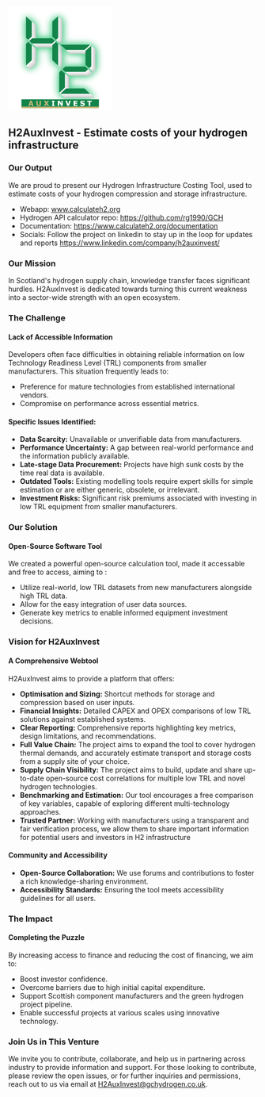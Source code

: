 <img src="src/assets/ProjectLogo2.png"  height="210" width="210">

## H2AuxInvest - Estimate costs of your hydrogen infrastructure

### Our Output
We are proud to present our Hydrogen Infrastructure Costing Tool, used to estimate costs of your hydrogen compression and storage infrastructure.
- Webapp: www.calculateh2.org
- Hydrogen API calculator repo: https://github.com/rg1990/GCH
- Documentation: https://www.calculateh2.org/documentation
- Socials: Follow the project on linkedin to stay up in the loop for updates and reports https://www.linkedin.com/company/h2auxinvest/

### Our Mission
In Scotland's hydrogen supply chain, knowledge transfer faces significant hurdles. H2AuxInvest is dedicated towards turning this current weakness into a sector-wide strength with an open ecosystem.


### The Challenge

#### Lack of Accessible Information
Developers often face difficulties in obtaining reliable information on low Technology Readiness Level (TRL) components from smaller manufacturers. This situation frequently leads to:
- Preference for mature technologies from established international vendors.
- Compromise on performance across essential metrics.

#### Specific Issues Identified:
- **Data Scarcity:** Unavailable or unverifiable data from manufacturers.
- **Performance Uncertainty:** A gap between real-world performance and the information publicly available.
- **Late-stage Data Procurement:** Projects have high sunk costs by the time real data is available.
- **Outdated Tools:** Existing modelling tools require expert skills for simple estimation or are either generic, obsolete, or irrelevant.
- **Investment Risks:** Significant risk premiums associated with investing in low TRL equipment from smaller manufacturers.

### Our Solution

#### Open-Source Software Tool
We created a powerful open-source calculation tool, made it accessable and free to access, aiming to :
- Utilize real-world, low TRL datasets from new manufacturers alongside high TRL data.
- Allow for the easy integration of user data sources.
- Generate key metrics to enable informed equipment investment decisions.

### Vision for H2AuxInvest

#### A Comprehensive Webtool
H2AuxInvest aims to provide a platform that offers:
- **Optimisation and Sizing:** Shortcut methods for storage and compression based on user inputs.
- **Financial Insights:** Detailed CAPEX and OPEX comparisons of low TRL solutions against established systems.
- **Clear Reporting:** Comprehensive reports highlighting key metrics, design limitations, and recommendations.
- **Full Value Chain:** The project aims to expand the tool to cover hydrogen thermal demands, and accurately estimate transport and storage costs from a supply site of your choice.
- **Supply Chain Visibility:** The project aims to build, update and share up-to-date open-source cost correlations for multiple low TRL and novel hydrogen technologies.
- **Benchmarking and Estimation:** Our tool encourages a free comparison of key variables, capable of exploring different multi-technology approaches.
- **Trusted Partner:** Working with manufacturers using a transparent and fair verification process, we allow them to share important information for potential users and investors in H2 infrastructure

#### Community and Accessibility
- **Open-Source Collaboration:** We use forums and contributions to foster a rich knowledge-sharing environment.
- **Accessibility Standards:** Ensuring the tool meets accessibility guidelines for all users.

### The Impact

#### Completing the Puzzle
By increasing access to finance and reducing the cost of financing, we aim to:
- Boost investor confidence.
- Overcome barriers due to high initial capital expenditure.
- Support Scottish component manufacturers and the green hydrogen project pipeline.
- Enable successful projects at various scales using innovative technology.

### Join Us in This Venture
We invite you to contribute, collaborate, and help us in partnering across industry to provide information and support.
For those looking to contribute, please review the open issues, or for further inquiries and permissions, reach out to us via email at H2AuxInvest@gchydrogen.co.uk.
